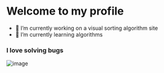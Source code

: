 # Welcome to my profile

- 🔭 I’m currently working on a visual sorting algorithm site
- 🌱 I’m currently learning algorithms
<!-- - 👯 I’m looking to collaborate on ... -->
<!-- - 🤔 I’m looking for help with ... -->
<!-- - 💬 Ask me about ... -->
<!-- - 📫 How to reach me: ... -->
<!-- - 😄 Pronouns: ... -->
<!-- - ⚡ Fun fact: ... -->

### I love solving bugs
![image](https://media.giphy.com/media/MdA16VIoXKKxNE8Stk/giphy.gif)

